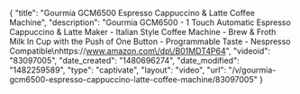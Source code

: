 {
    "title": "Gourmia GCM6500 Espresso Cappuccino & Latte Coffee Machine",
    "description": "Gourmia GCM6500 - 1 Touch Automatic Espresso Cappuccino & Latte Maker - Italian Style Coffee Machine - Brew & Froth Milk In Cup with the Push of One Button - Programmable Taste - Nespresso Compatible\nhttps:\/\/www.amazon.com\/dp\/B01MDT4P64",
    "videoid": "83097005",
    "date_created": "1480696274",
    "date_modified": "1482259589",
    "type": "captivate",
    "layout": "video",
    "url": "\/v\/gourmia-gcm6500-espresso-cappuccino-latte-coffee-machine\/83097005"
}
